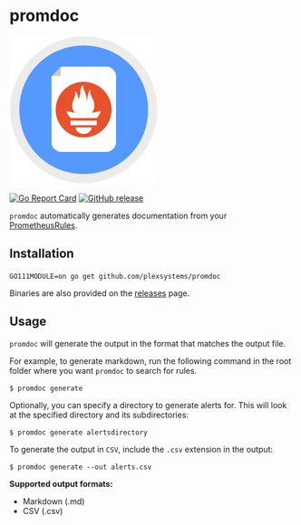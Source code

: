 # promdoc

![logo](promdoc.png)

[![Go Report Card](https://goreportcard.com/badge/github.com/plexsystems/promdoc)](https://goreportcard.com/report/github.com/plexsystems/promdoc)
[![GitHub release](https://img.shields.io/github/release/plexsystems/promdoc.svg)](https://github.com/plexsystems/promdoc/releases)

`promdoc` automatically generates documentation from your [PrometheusRules](https://github.com/coreos/prometheus-operator/blob/master/Documentation/design.md#prometheusrule).

## Installation

`GO111MODULE=on go get github.com/plexsystems/promdoc`

Binaries are also provided on the [releases](https://github.com/plexsystems/promdoc/releases) page.

## Usage

`promdoc` will generate the output in the format that matches the output file.

For example, to generate markdown, run the following command in the root folder where you want `promdoc` to search for rules.

```shell
$ promdoc generate
```

Optionally, you can specify a directory to generate alerts for. This will look at the specified directory and its subdirectories:

```shell
$ promdoc generate alertsdirectory
```

To generate the output in `CSV`, include the `.csv` extension in the output:

```shell
$ promdoc generate --out alerts.csv
```

**Supported output formats:**

- Markdown (.md)
- CSV (.csv)
